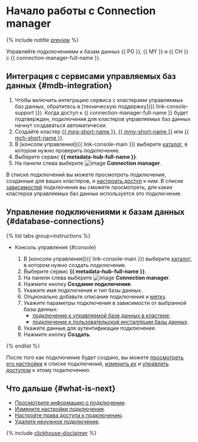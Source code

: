 # Начало работы с Connection manager

{% include notitle [preview](../../_includes/note-preview.md) %}

Управляйте подключениями к базам данных {{ PG }}, {{ MY }} и {{ CH }} с {{ connection-manager-full-name }}.

## Интеграция с сервисами управляемых баз данных {#mdb-integration}

1. Чтобы включить интеграцию сервиса с кластерами управляемых баз данных, обратитесь в [техническую поддержку]({{ link-console-support }}). Когда доступ к {{ connection-manager-full-name }} будет подтвержден, подключения для кластеров управляемых баз данных начнут создаваться автоматически.
1. Создайте кластер [{{ mpg-short-name }}](../../managed-postgresql/operations/cluster-create.md), [{{ mmy-short-name }}](../../managed-mysql/operations/cluster-create.md) или [{{ mch-short-name }}](../../managed-clickhouse/operations/cluster-create.md).
1. В [консоли управления]({{ link-console-main }}) выберите [каталог](../../resource-manager/concepts/resources-hierarchy.md#folder), в котором нужно проверить подключение.
1. Выберите сервис **{{ metadata-hub-full-name }}**.
1. На панели слева выберите ![image](../../_assets/console-icons/plug-connection.svg) **Connection manager**.

В списке подключений вы можете просмотреть подключения, созданные для ваших кластеров, и [настроить доступ](../operations/connection-access.md) к ним. В списке [зависимостей](../operations/view-connection.md#dependencies) подключения вы сможете просмотреть, для каких кластеров управляемых баз данных используется это подключение. 

## Управление подключениями к базам данных {#database-connections}

{% list tabs group=instructions %}

- Консоль управления {#console}

  1. В [консоли управления]({{ link-console-main }}) выберите [каталог](../../resource-manager/concepts/resources-hierarchy.md#folder), в котором нужно создать подключение.
  1. Выберите сервис **{{ metadata-hub-full-name }}**.
  1. Hа панели слева выберите ![image](../../_assets/console-icons/plug-connection.svg) **Connection manager**.
  1. Нажмите кнопку **Создание подключения**.
  1. Укажите имя подключения и тип базы данных.
  1. Опционально добавьте описание подключения и [метку](../../resource-manager/concepts/labels.md).
  1. Укажите параметры подключения в зависимости от выбранной базы данных:
     * [подключение к управляемой базе данных в кластере](../operations/create-connection.md#mdb-connection);
     * [подключение к пользовательской инсталляции базы данных](../operations/create-connection.md#on-premise-connection).
  1. Укажите данные для аутентификации подключения.
  1. Нажмите кнопку **Создать**.

{% endlist %}

После того как подключение будет создано, вы можете [просмотреть его настройки](../operations/update-connection.md#list-connections) в списке подключений, [изменить их](../operations/update-connection.md#update-connections) и [управлять доступом](../operations/connection-access.md) к этому подключению.


## Что дальше {#what-is-next}

* [Просмотрите информацию о подключении](../operations/view-connection.md).
* [Измените настройки подключения](../operations/update-connection.md).
* [Настройте права доступа к подключению](../operations/connection-access.md).
* [Удалите ненужное подключение](../operations/delete-connection.md).


{% include [clickhouse-disclaimer](../../_includes/clickhouse-disclaimer.md) %}

